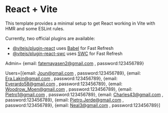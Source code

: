 # React + Vite

This template provides a minimal setup to get React working in Vite with HMR and some ESLint rules.

Currently, two official plugins are available:

- [@vitejs/plugin-react](https://github.com/vitejs/vite-plugin-react/blob/main/packages/plugin-react/README.md) uses [Babel](https://babeljs.io/) for Fast Refresh
- [@vitejs/plugin-react-swc](https://github.com/vitejs/vite-plugin-react-swc) uses [SWC](https://swc.rs/) for Fast Refresh

Admin= {email: fatemayasen2@gmail.com , password:123456789}

Users=[{email: Joun@gmail.com , password:123456789},
{email: Era.Lakin@gmail.com , password:123456789},
{email: Everardo58@gmail.com , password:123456789},
{email: Woodrow_Moen@gmail.com , password:123456789},
{email: Pietro1@gmail.com , password:123456789},
{email: Charles43@gmail.com , password:123456789},
{email: Pietro.Jerde@gmail.com , password:123456789},
{email: Neal3@gmail.com , password:123456789}]


